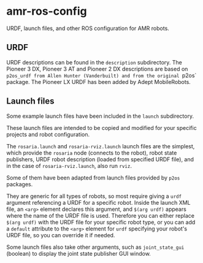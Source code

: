 amr-ros-config
==============

URDF, launch files, and other ROS configuration for AMR robots.

URDF
----

URDF descriptions can be found in the `description` subdirectory. 
The Pioneer 3 DX, Pioneer 3 AT and Pioneer 2 DX descriptions are
based on `p2os_urdf from Allen Hunter (Vanderbuilt) and from the
original `p2os` package.  The Pioneer LX URDF has been added
by Adept MobileRobots.

Launch files
------------

Some example launch files have been included in the `launch`
subdirectory.   

These launch files are intended to be copied and modified 
for your specific projects and robot configuration.

The `rosaria.launch` and `rosaria-rviz.launch` launch files
are the simplest, which provide the `rosaria` node (connects
to the robot), robot state publishers, URDF robot 
description (loaded from specified URDF file), and in 
the case of `rosaria-rviz.launch`, also run `rviz`.

Some of them have been adapted from launch files provided
by `p2os` packages.

They are generic for all types of robots,
so most require giving a `urdf` argument referencing a URDF
for a specific robot.   Inside the launch XML file, an
`<arg>` element declares this argument, and `$(arg urdf)`
appears where the name of the URDF file is used.  Therefore
you can either replace `$(arg urdf)` with the URDF file
for your specific robot type, or you can add a `default`
attribute to the `<arg>` element for `urdf` specifying
your robot's URDF file, so you can override it if needed.

Some launch files also take other arguments, such as
`joint_state_gui` (boolean) to display the joint state
publisher GUI window. 



